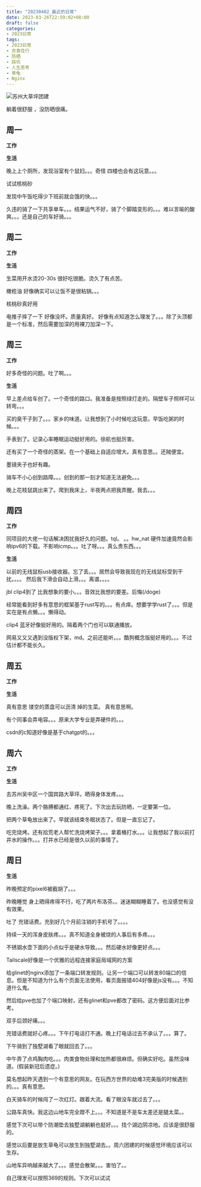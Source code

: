 ```yaml
---
title: "20230402_最近的日常"
date: 2023-03-26T22:59:02+08:00
draft: false
categories:
- 2023日常
tags:
- 2023日常
- 衣食住行
- 防晒
- 踩坑
- 人生思考
- 草龟
- Nginx
---
```




![苏州大草坪团建](https://raw.githubusercontent.com/nianyisi/20220717/main/2023/4/IMG_20230401_123629945_HDR.jpg)

躺着很舒服 ，没防晒很痛。

## 周一

**工作**



**生活**

晚上上个厕所，发现浴室有个鼠妇。。。奇怪 四楼也会有这玩意。。。

试试核桃砂

发现中午饭吃得少下班前就会饿的快。。。

久违的骑了一下共享单车。。。结果运气不好，骑了个脚踏变形的。。。难以言喻的酸爽。。。还是自己的车好骑。。。



## 周二

**工作**



**生活**

生菜用开水烫20-30s 很好吃很脆。烫久了有点苦。

橄榄油 好像确实可以让饭不是很粘锅。。。

核桃砂真好用

电推子摔了一下 好像没坏。质量真好。 好像有点知道怎么理发了。。。除了头顶都是一个标准，然后需要加深的用裸刀加深一下。

## 周三


**工作**

好多奇怪的问题。吐了啊。。。

**生活**

早上差点给车创了。一个奇怪的路口。我准备是按照绿灯走的。隔壁车子照样可以转弯。。。

买的臭干子到了。。。家乡的味道。让我想到了小时候吃这玩意。早饭吃粥的时候。。。

手表到了。记录心率睡眠运动挺好用的。徐航也挺厉害。

还有买了一个奇怪的蒸架。在一个基础上自适应增大。真有意思。。还贼便宜。

墨镜夹子也好有趣。

骑车不小心创到路障。。。创到的那一刻才知道无法避免。。。

晚上花枝鼠跳出来了。爬到我床上，半夜两点把我弄醒。我去。。。

## 周四


**工作**

同项目的大佬一句话解决困扰我好久的问题。tql。 。。hw_nat 硬件加速竟然会影响ipv6的下载。不影响icmp。。。吐了呀。。。真么贵东西。。。



**生活**

以前的无线鼠标usb接收器。忘了丢。。。居然会导致我现在的无线鼠标受到干扰。。。。 然后我下滑会自动上滑。。。离谱。。。。

jbl clip4到了 比我想象的要小。。。音效比我想的要差。后悔(/doge)

经常能看到好多有意思的框架基于rust写的。。。有点痒。想要学学rust了。。。但是实在是有点懒。。。懒得动。

clip4 蓝牙好像挺好用的。隔着两个门也可以联通播放。

网易又又又遇到没版权下架，md。之前还能听。。。酷狗概念版挺好用的。。。不过估计都不能长久。

## 周五


**工作**



**生活**

真有意思 镂空的蒸盘可以沥清 焯的生菜。 真有意思啊。

有个同事会弄电容。。。原来大学专业是弄硬件的。。。

csdn的c知道好像是基于chatgpt的。。。



## 周六


**工作**



**生活**

去苏州吴中区一个国宾路大草坪。晒得身体发疼。。。

晚上洗澡。两个胳膊都通红、疼死了。下次出去玩防晒，一定要第一位。

把两个草龟放出来了。早就该结束冬眠状态了。但是一直忘记了。

吃完烧烤。还有拾荒老人帮忙洗烧烤架子。。。拿着桶打水。。。让我想起了我以前打井水的操作。。。打井水已经是很久以前的事情了。


## 周日



**生活**

昨晚预定的pixel6被截胡了。。。

昨晚睡觉 身上晒得疼得不行，吃了两片布洛芬。。迷迷糊糊睡着了。也没感觉有没有效果。

吐了 充错话费。充到好几个月前注销的手机号了。。。。

持续一天的浑身皮肤疼。。。真不知道全身被烧的人事后有多疼。。。

不锈钢水壶下面的小点似乎是硬水导致。。。然后硬水好像更好点。。。

Tailscale好像是一个优雅的远程连接家庭局域网的方案

给glinet的nginx添加了一条端口转发规则。让另一个端口可以转发80端口的信息。但是不知道为什么有个页面无法使用，看页面报错404好像是js没有。。。不知道什么鬼。

然后给pve也加了个端口映射，还有glinet和pve都改了密码。这方便后面对比参考。

双手后颈好痛。。。

充错话费就好心疼。。。下午打电话打不通。晚上打电话过去不承认了。。。算了。

下午骑到了独墅湖看了眼就回去了。。。

中午弄了点鸡胸肉吃。。。肉类食物处理和加热都很麻烦。但确实好吃。虽然没味道。(假装新冠后遗症。)

莫名想起昨天遇到一个有意思的网友。在玩西方世界的劫难3完美版的时候遇到的。。。真有意思。

白天骑车的时候闯了一次红灯。跟着大流。看了眼没车就过去了。。。

公路车真快。我这边山地车完全蹬不上。。。不知道是不是车太差还是腿太菜。。

感觉下次可以带个防潮垫去独墅湖躺躺也挺好。。。找个湖边阴凉地。应该是很舒服的。

感觉以后要是放生草龟可以放生到独墅湖去。。周六团建的时候感觉环境应该可以生存。

山地车异响越来越大了。。。感觉会散架。。。害怕了。。

自己理发可以按照369的规则。下次可以试试


